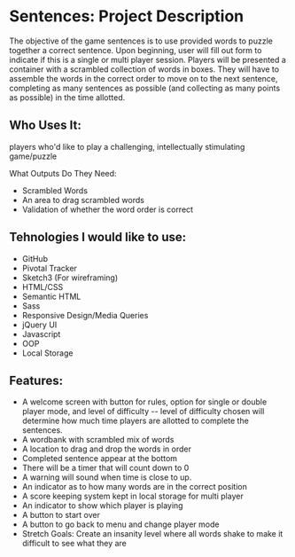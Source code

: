 <h1>Sentences: Project Description</h1>
<p>The objective of the game sentences is to use provided words to puzzle together a correct sentence. Upon beginning, user will fill out form to indicate if this is a single or multi player session. Players will be presented a container with a scrambled collection of words in boxes. They will have to assemble the words in the correct order to move on to the next sentence, completing as many sentences as possible (and collecting as many points as possible) in the time allotted.</p>
<h2>Who Uses It: </h2>
<p>players who'd like to play a challenging, intellectually stimulating game/puzzle</p>
<p>What Outputs Do They Need: </p>
<ul>
  <li>Scrambled Words</li>
  <li>An area to drag scrambled words</li>
  <li>Validation of whether the word order is correct</li>
</ul>
<h2>Tehnologies I would like to use:</h2>
<ul>
  <li>GitHub</li>
  <li>Pivotal Tracker</li>
  <li>Sketch3 (For wireframing)</li>
  <li>HTML/CSS</li>
  <li>Semantic HTML</li>
  <li>Sass</li>
  <li>Responsive Design/Media Queries</li>
  <li>jQuery UI</li>
  <li>Javascript</li>
  <li>OOP</li>
  <li>Local Storage</li>
</ul>
<h2>Features:</h2>
<ul>
  <li>A welcome screen with button for rules, option for single or double player mode, and level of difficulty -- level of difficulty chosen will determine how much time players are allotted to complete the sentences.</li>
  <li>A wordbank with scrambled mix of words</li>
  <li>A location to drag and drop the words in order</li>
  <li>Completed sentence appear at the bottom</li>
  <li>There will be a timer that will count down to 0</li>
  <li>A warning will sound when time is close to up.</li>
  <li>An indicator as to how many words are in the correct position</li>
  <li>A score keeping system kept in local storage for multi player</li>
  <li>An indicator to show which player is playing</li>
  <li>A button to start over</li>
  <li>A button to go back to menu and change player mode</li>
  <li>Stretch Goals: Create an insanity level where all words shake to make it difficult to see what they are</li>
</ul>